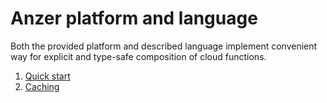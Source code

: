 # Anzer platform and language

Both the provided platform and described language implement 
convenient way for explicit and type-safe composition of cloud functions.

1. [Quick start](./Quickstart.md)
2. [Caching](./Caching.md)
